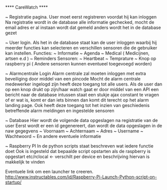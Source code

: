 **** CareWatch ****


~ Registratie pagina.
	User moet eerst registreren voordat hij kan inloggen
	Na registratie wordt in de database alle informatie gechecked, mocht de email adres er al instaan wordt dat gemeld
	anders wordt het in de database gezet

~ User login.
	Als het in de database staat kan de user inloggen waarbij hij meerder functies kan selecteren en verschillen sensoren die de gebruiker kan instellen.
	Functies:
		~ Informatie
		~ Agenda
		~ Medical ( Medicijnen, artsen e.d )
		~ Reminders 
	Sensoren:
		~ Heartbeat
		~ Temprature
		~ Knop op raspberry pi
	 	( Andere sensoren kunnen eventueel toegevoegd worden)

~ Alarmcentrale Login
	Alarm centrale zal moeten inloggen met extra beveiliging door middel van een pincode
	Mocht de alarm centrale medewerker ingelogd zijn heeft deze toegang tot alle users.
	Als de user dan op een knop drukt op zijn/haar watch gaat er door middel van een API een bericht naar de database
	intussen staat een stukje ajax constant te vragen of er wat is, komt er dan iets binnen dan komt dit terecht op het alarm landing page.
	Ook heeft deze toegang tot het inzien van geschiedenis betreffende alarm meldingen en ingestelde sensoren


~ Database
	Hier wordt de  volgende data opgeslagen na registratie van de user
	Eerst wordt er een id gegenereert, dan wordt de data opgeslagen in de naw gegegvens
		~ Voornaam
		~ Achternaam
		~ Adres
		~ Username
		~ Wachtwoord
		~ En andere eventuele informatie


~ Raspberry PI
	In de python scripts staat beschreven wat iedere functie doet
	Ook is ingesteld dat bepaalde script opstarten als de raspberry is opgestart
			etc/rclocal <- verschilt per device en beschrijving hiervan is makkelijk te vinden

Eventuele link om een launcher te creeren.
http://www.instructables.com/id/Raspberry-Pi-Launch-Python-script-on-startup/